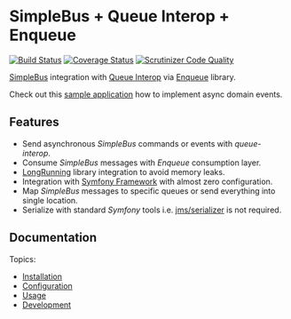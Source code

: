 # SimpleBus + Queue Interop + Enqueue 

[![Build Status](https://travis-ci.org/damax-solutions/enqueue-simple-bus-queue-interop.svg?branch=master)](https://travis-ci.org/damax-solutions/enqueue-simple-bus-queue-interop) [![Coverage Status](https://coveralls.io/repos/damax-solutions/enqueue-simple-bus-queue-interop/badge.svg?branch=master&service=github)](https://coveralls.io/github/damax-solutions/enqueue-simple-bus-queue-interop?branch=master) [![Scrutinizer Code Quality](https://scrutinizer-ci.com/g/damax-solutions/enqueue-simple-bus-queue-interop/badges/quality-score.png?b=master)](https://scrutinizer-ci.com/g/damax-solutions/enqueue-simple-bus-queue-interop/?branch=master)

[SimpleBus](https://simplebus.io) integration with [Queue Interop](https://github.com/queue-interop/queue-interop) via [Enqueue](https://enqueue.forma-pro.com) library.

Check out this [sample application](https://github.com/lakiboy/damax-common/tree/master/sample) how to implement async domain events.

## Features

- Send asynchronous _SimpleBus_ commands or events with _queue-interop_.
- Consume _SimpleBus_ messages with _Enqueue_ consumption layer.
- [LongRunning](https://github.com/LongRunning/LongRunning) library integration to avoid memory leaks.
- Integration with [Symfony Framework](https://github.com/symfony/symfony) with almost zero configuration.
- Map _SimpleBus_ messages to specific queues or send everything into single location.
- Serialize with standard _Symfony_ tools i.e. [jms/serializer](https://github.com/schmittjoh/serializer) is not required.

## Documentation

Topics:

- [Installation](doc/installation.md)
- [Configuration](doc/configuration.md)
- [Usage](doc/usage.md)
- [Development](doc/development.md)
